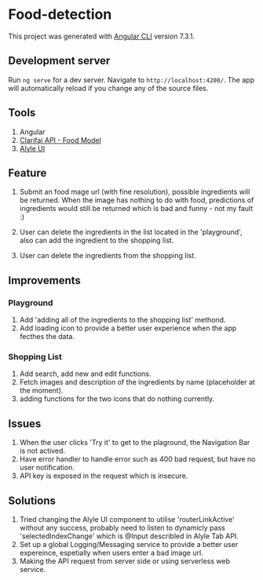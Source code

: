 # Food-detection

This project was generated with [Angular CLI](https://github.com/angular/angular-cli) version 7.3.1.

## Development server

Run `ng serve` for a dev server. Navigate to `http://localhost:4200/`. The app will automatically reload if you change any of the source files.

## Tools
1. Angular 
2. [Clarifai API - Food Model](https://clarifai.com/models)
3. [Alyle UI](https://alyle-ui.firebaseapp.com/)

## Feature
1. Submit an food mage url (with fine resolution), possible ingredients will be returned. When the image has nothing to do with           food, predictions of ingredients would still be returned which is bad and funny - not my fault :)
    
2. User can delete the ingredients in the list located in the 'playground', also can add the ingredient to the shopping list.
3. User can delete the ingredients from the shopping list.

## Improvements

### Playground
1. Add 'adding all of the ingredients to the shopping list' methond.
2. Add loading icon to provide a better user experience when the app fecthes the data.

### Shopping List
1. Add search, add new and edit functions.
2. Fetch images and description of the ingredients by name (placeholder at the moment).
3. adding functions for the two icons that do nothing currently.

## Issues
1. When the user clicks 'Try it' to get to the plaground, the Navigation Bar is not actived.
2. Have error handler to handle error such as 400 bad request, but have no user notification.
3. API key is exposed in the request which is insecure.

## Solutions
1. Tried changing the Alyle UI component to utilise 'routerLinkActive' without any success, probably need to listen to dynamicly pass 'selectedIndexChange' which is @Input describled in Alyle Tab API.
2. Set up a global Logging/Messaging service to provide a better user expereince, espetially when users enter a bad image     url.
3. Making the API request from server side or using serverless web service.

